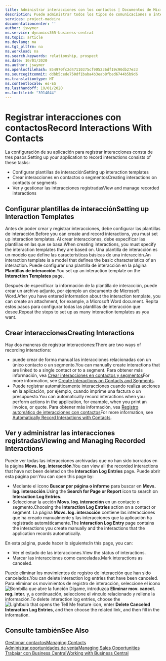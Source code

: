 ```yaml
---
title: Administrar interacciones con los contactos | Documentos de Microsoft
description: Puede administrar todos los tipos de comunicaciones o interacciones entre su empresa y sus contactos; por ejemplo, cartas, llamadas de teléfono, reuniones, etc.
services: project-madeira
documentationcenter: ''
author: jswymer
ms.service: dynamics365-business-central
ms.topic: article
ms.devlang: na
ms.tgt_pltfrm: na
ms.workload: na
ms.search.keywords: relationship, prospect
ms.date: 10/01/2020
ms.author: jswymer
ms.openlocfilehash: 854970fc2d47110375cf905236df19c90db27e33
ms.sourcegitcommit: ddbb5cede750df1baba4b3eab8fbed6744b5b9d6
ms.translationtype: HT
ms.contentlocale: es-ES
ms.lasthandoff: 10/01/2020
ms.locfileid: "3914044"
---
```

# <a name="record-interactions-with-contacts"></a><span data-ttu-id="5da72-103">Registrar interacciones con contactos</span><span class="sxs-lookup"><span data-stu-id="5da72-103">Record Interactions With Contacts</span></span>
<span data-ttu-id="5da72-104">La configuración de su aplicación para registrar interacciones consta de tres pasos:</span><span class="sxs-lookup"><span data-stu-id="5da72-104">Setting up your application to record interactions consists of these tasks:</span></span>

* <span data-ttu-id="5da72-105">Configurar plantillas de interacción</span><span class="sxs-lookup"><span data-stu-id="5da72-105">Setting up interaction templates</span></span>  
* <span data-ttu-id="5da72-106">Crear interacciones en contactos o segmentos</span><span class="sxs-lookup"><span data-stu-id="5da72-106">Creating interactions on contacts or segments</span></span>  
* <span data-ttu-id="5da72-107">Ver y gestionar las interacciones registradas</span><span class="sxs-lookup"><span data-stu-id="5da72-107">View and manage recorded interactions</span></span>  

##  <a name="setting-up-interaction-templates"></a><span data-ttu-id="5da72-108">Configurar plantillas de interacción</span><span class="sxs-lookup"><span data-stu-id="5da72-108">Setting up Interaction Templates</span></span>
<span data-ttu-id="5da72-109">Antes de poder crear y registrar interacciones, debe configurar las plantillas de interacción.</span><span class="sxs-lookup"><span data-stu-id="5da72-109">Before you can create and record interactions, you must set up interaction templates.</span></span> <span data-ttu-id="5da72-110">Al crear interacciones, debe especificar las plantillas en las que se basa.</span><span class="sxs-lookup"><span data-stu-id="5da72-110">When creating interactions, you must specify the interaction templates they are based on.</span></span> <span data-ttu-id="5da72-111">Una plantilla de interacción es un modelo que define las características básicas de una interacción.</span><span class="sxs-lookup"><span data-stu-id="5da72-111">An interaction template is a model that defines the basic characteristics of an interaction.</span></span>
<span data-ttu-id="5da72-112">Puede configurar una plantilla de interacción en la página **Plantillas de interacción**.</span><span class="sxs-lookup"><span data-stu-id="5da72-112">You set up an interaction template on the **Interaction Templates** page.</span></span>

<span data-ttu-id="5da72-113">Después de especificar la información de la plantilla de interacción, puede crear un archivo adjunto, por ejemplo un documento de Microsoft Word.</span><span class="sxs-lookup"><span data-stu-id="5da72-113">After you have entered information about the interaction template, you can create an attachment, for example, a Microsoft Word document.</span></span> <span data-ttu-id="5da72-114">Repita estos pasos para configurar todas las plantillas de interacción que desee.</span><span class="sxs-lookup"><span data-stu-id="5da72-114">Repeat the steps to set up as many interaction templates as you want.</span></span>  

## <a name="creating-interactions"></a><span data-ttu-id="5da72-115">Crear interacciones</span><span class="sxs-lookup"><span data-stu-id="5da72-115">Creating Interactions</span></span>
<span data-ttu-id="5da72-116">Hay dos maneras de registrar interacciones:</span><span class="sxs-lookup"><span data-stu-id="5da72-116">There are two ways of recording interactions:</span></span>

* <span data-ttu-id="5da72-117">puede crear de forma manual las interacciones relacionadas con un único contacto o un segmento.</span><span class="sxs-lookup"><span data-stu-id="5da72-117">You can manually create interactions that are linked to a single contact or to a segment.</span></span> <span data-ttu-id="5da72-118">Para obtener más información, vea [Crear interacciones en contactos y segmentos](marketing-how-create-interactions.md)</span><span class="sxs-lookup"><span data-stu-id="5da72-118">For more information, see [Create Interactions on Contacts and Segments](marketing-how-create-interactions.md).</span></span>  
* <span data-ttu-id="5da72-119">Puede registrar automáticamente interacciones cuando realiza acciones en la aplicación, por ejemplo, cuando imprime una factura o un presupuesto.</span><span class="sxs-lookup"><span data-stu-id="5da72-119">You can automatically record interactions when you perform actions in the application, for example, when you print an invoice, or quote.</span></span> <span data-ttu-id="5da72-120">Para obtener más información, vea [Registro automático de interacciones con contactos](marketing-auto-record-interactions.md)</span><span class="sxs-lookup"><span data-stu-id="5da72-120">For more information, see [Automatically Record Interactions with Contacts](marketing-auto-record-interactions.md).</span></span>

## <a name="viewing-and-managing-recorded-interactions"></a><span data-ttu-id="5da72-121">Ver y administrar las interacciones registradas</span><span class="sxs-lookup"><span data-stu-id="5da72-121">Viewing and Managing Recorded Interactions</span></span>
<span data-ttu-id="5da72-122">Puede ver todas las interacciones archivadas que no han sido borrados en la página **Movs. log. interacción**.</span><span class="sxs-lookup"><span data-stu-id="5da72-122">You can view all the recorded interactions that have not been deleted on the **Interaction Log Entries** page.</span></span> <span data-ttu-id="5da72-123">Puede abrir esta página por:</span><span class="sxs-lookup"><span data-stu-id="5da72-123">You can open this page by:</span></span>

* <span data-ttu-id="5da72-124">Mediante el icono **Buscar por página o informe** para buscar en **Movs. log. interacción**.</span><span class="sxs-lookup"><span data-stu-id="5da72-124">Using the **Search for Page or Report** icon to search on **Interaction Log Entries**.</span></span>
* <span data-ttu-id="5da72-125">Seleccionar la acción **Movs. log. interacción** en un contacto o segmento.</span><span class="sxs-lookup"><span data-stu-id="5da72-125">Choosing the **Interaction Log Entries** action on a contact or segment.</span></span>
  <span data-ttu-id="5da72-126">La página **Movs. log. interacción** contiene las interacciones que ha creado manualmente y las interacciones que la aplicación ha registrado automáticamente.</span><span class="sxs-lookup"><span data-stu-id="5da72-126">The **Interaction Log Entry** page contains the interactions you create manually and the interactions that the application records automatically.</span></span>

<span data-ttu-id="5da72-127">En esta página, puede hacer lo siguiente:</span><span class="sxs-lookup"><span data-stu-id="5da72-127">In this page, you can:</span></span>

* <span data-ttu-id="5da72-128">Ver el estado de las interacciones.</span><span class="sxs-lookup"><span data-stu-id="5da72-128">View the status of interactions.</span></span>
* <span data-ttu-id="5da72-129">Marcar las interacciones como canceladas.</span><span class="sxs-lookup"><span data-stu-id="5da72-129">Mark interactions as canceled.</span></span>

<span data-ttu-id="5da72-130">Puede eliminar los movimientos de registro de interacción que han sido cancelados.</span><span class="sxs-lookup"><span data-stu-id="5da72-130">You can delete interaction log entries that have been canceled.</span></span> <span data-ttu-id="5da72-131">Para eliminar os movimientos de registro de interacción, seleccione el icono ![Bombilla que abre la función Dígame](media/ui-search/search_small.png "Dígame qué desea hacer"), introduzca **Eliminar mov. cancel. reg. inter.** y, a continuación, seleccione el vínculo relacionado y rellene la información.</span><span class="sxs-lookup"><span data-stu-id="5da72-131">To delete interaction log entries, choose the ![Lightbulb that opens the Tell Me feature](media/ui-search/search_small.png "Tell me what you want to do") icon, enter **Delete Canceled Interaction Log Entries**, and then choose the related link, and then fill in the information.</span></span>

## <a name="see-also"></a><span data-ttu-id="5da72-132">Consulte también</span><span class="sxs-lookup"><span data-stu-id="5da72-132">See Also</span></span>
[<span data-ttu-id="5da72-133">Gestionar contactos</span><span class="sxs-lookup"><span data-stu-id="5da72-133">Managing Contacts</span></span>](marketing-contacts.md)  
[<span data-ttu-id="5da72-134">Administrar oportunidades de venta</span><span class="sxs-lookup"><span data-stu-id="5da72-134">Managing Sales Opportunities</span></span>](marketing-manage-sales-opportunities.md)  
[<span data-ttu-id="5da72-135">Trabajar con Business Central</span><span class="sxs-lookup"><span data-stu-id="5da72-135">Working with Business Central</span></span>](ui-work-product.md)  
